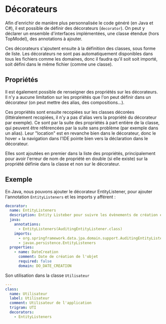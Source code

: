 # Décorateurs

Afin d'enrichir de manière plus personnalisée le code généré (en Java et C#), il est possible de définir des décorateurs (`decorator`). On peut y déclarer un ensemble d'interfaces implémentées, une classe étendue (hors TopModel), des annotations à ajouter.

Ces décorateurs s'ajoutent ensuite à la définition des classes, sous forme de liste. Les décorateurs ne sont pas automatiquement disponibles dans tous les fichiers comme les domaines, donc il faudra qu'il soit soit importé, soit défini dans le même fichier (comme une classe).

## Propriétés

Il est également possible de renseigner des propriétés sur les décorateurs. Il n'y a aucune limitation sur les propriétés que l'on peut définir dans un décorateur (on peut mettre des alias, des compositions...).

Ces propriétés sont ensuite recopiées sur les classes décorées (littéralement recopiées, il n'y a pas d'alias vers la propriété du décorateur par exemple). Ce sont par la suite des propriétés à part entière de la classe, qui peuvent être référencées par la suite sans problème (par exemple dans un alias). Leur "location" est en revanche bien dans le décorateur, donc le hover + la navigation dans l'IDE pointe bien vers la déclaration dans le décorateur.

Elles sont ajoutées en premier dans la liste des propriétés, principalement pour avoir l'erreur de nom de propriété en double (si elle existe) sur la propriété définie dans la classe et non sur le décorateur.

## Exemple

En Java, nous pouvons ajouter le décorateur EntityListener, pour ajouter l'annotation `EntityListeners` et les imports y afférent :

```yaml
decorator:
  name: EntityListeners
  description: Entity Listeber pour suivre les évènements de création et de modification
  java:
    annotations:
      - EntityListeners(AuditingEntityListener.class)
    imports:
      - org.springframework.data.jpa.domain.support.AuditingEntityListener
      - javax.persistence.EntityListeners
  properties:
    - name: DateCreation
      comment: Date de création de l'objet
      required: false
      domain: DO_DATE_CREATION
```

Son utilisation dans la classe `Utilisateur`

```yaml
---
class:
  name: Utilisateur
  label: Utilisateur
  comment: Utilisateur de l'application
  trigram: UTI
  decorators:
    - EntityListeners
```

